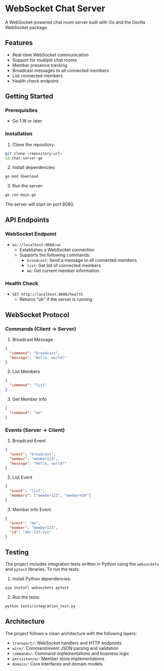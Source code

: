  # WebSocket Chat Server

A WebSocket-powered chat room server built with Go and the Gorilla WebSocket package.

## Features

- Real-time WebSocket communication
- Support for multiple chat rooms
- Member presence tracking
- Broadcast messages to all connected members
- List connected members
- Health check endpoint

## Getting Started

### Prerequisites

- Go 1.16 or later

### Installation

1. Clone the repository:
```bash
git clone <repository-url>
cd chat-server-go
```

2. Install dependencies:
```bash
go mod download
```

3. Run the server:
```bash
go run main.go
```

The server will start on port 8080.

## API Endpoints

### WebSocket Endpoint
- `ws://localhost:8080/ws`
  - Establishes a WebSocket connection
  - Supports the following commands:
    - `broadcast`: Send a message to all connected members
    - `list`: Get list of connected members
    - `me`: Get current member information

### Health Check
- `GET http://localhost:8080/health`
  - Returns "ok" if the server is running

## WebSocket Protocol

### Commands (Client → Server)

1. Broadcast Message
```json
{
  "command": "broadcast",
  "message": "Hello, world!"
}
```

2. List Members
```json
{
  "command": "list"
}
```

3. Get Member Info
```json
{
  "command": "me"
}
```

### Events (Server → Client)

1. Broadcast Event
```json
{
  "event": "broadcast",
  "member": "member123",
  "message": "Hello, world!"
}
```

2. List Event
```json
{
  "event": "list",
  "members": ["member123", "member456"]
}
```

3. Member Info Event
```json
{
  "event": "me",
  "member": "member123",
  "id": "abc-123-xyz"
}
```

## Testing

The project includes integration tests written in Python using the `websockets` and `pytest` libraries. To run the tests:

1. Install Python dependencies:
```bash
pip install websockets pytest
```

2. Run the tests:
```bash
python tests/integration_test.py
```

## Architecture

The project follows a clean architecture with the following layers:

- `transport/`: WebSocket handlers and HTTP endpoints
- `wire/`: Command/event JSON parsing and validation
- `commands/`: Command implementations and business logic
- `persistence/`: Member store implementations
- `domain/`: Core interfaces and domain models
